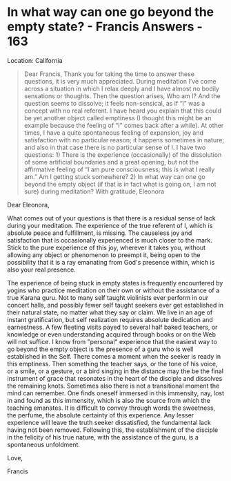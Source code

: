 # In what way can one go beyond the empty state? - Francis Answers - 163

Location: California

>Dear Francis, Thank you for taking the time to answer these questions, it is very much appreciated. During meditation I’ve come across a situation in which I relax deeply and I have almost no bodily sensations or thoughts. Then the question arises, Who am I? And the question seems to dissolve; it feels non-sensical, as if “I” was a concept with no real referent. I have heard you explain that this could be yet another object called emptiness (I thought this might be an example because the feeling of “I” comes back after a while). At other times, I have a quite spontaneous feeling of expansion, joy and satisfaction with no particular reason; it happens sometimes in nature; and also in that case there is no particular sense of I. I have two questions: 1) There is the experience (occasionally) of the dissolution of some artificial boundaries and a great opening, but not the affirmative feeling of “I am pure consciousness; this is what I really am.” Am I getting stuck somewhere? 2) In what way can one go beyond the empty object (if that is in fact what is going on, I am not sure) during meditation? With gratitude, Eleonora

Dear Eleonora,

What comes out of your questions is that there is a residual sense of lack during your meditation. The experience of the true referent of I, which is absolute peace and fulfillment, is missing. The causeless joy and satisfaction that is occasionally experienced is much closer to the mark. Stick to the pure experience of this joy, wherever it takes you, without allowing any object or phenomenon to preempt it, being open to the possibility that it is a ray emanating from God's presence within, which is also your real presence.

The experience of being stuck in empty states is frequently encountered by yogins who practice meditation on their own or without the assistance of a true Karana guru. Not to many self taught violinists ever perform in our concert halls, and possibly fewer self taught seekers ever get established in their natural state, no matter what they say or claim. We live in an age of instant gratification, but self realization requires absolute dedication and earnestness. A few fleeting visits payed to several half baked teachers, or knowledge or even understanding acquired through books or on the Web will not suffice. I know from "personal" experience that the easiest way to go beyond the empty object is the presence of a guru who is well established in the Self. There comes a moment when the seeker is ready in this emptiness. Then something the teacher says, or the tone of his voice, or a smile, or a gesture, or a bird singing in the distance may the be the final instrument of grace that resonates in the heart of the disciple and dissolves the remaining knots. Sometimes also there is not a transitional moment the mind can remember. One finds oneself immersed in this immensity, nay, lost in and found as this immensity, which is also the source from which the teaching emanates. It is difficult to convey through words the sweetness, the perfume, the absolute certainty of this experience. Any lesser experience will leave the truth seeker dissatisfied, the fundamental lack having not been removed. Following this, the establishment of the disciple in the felicity of his true nature, with the assistance of the guru, is a spontaneous unfoldment.

Love,

Francis